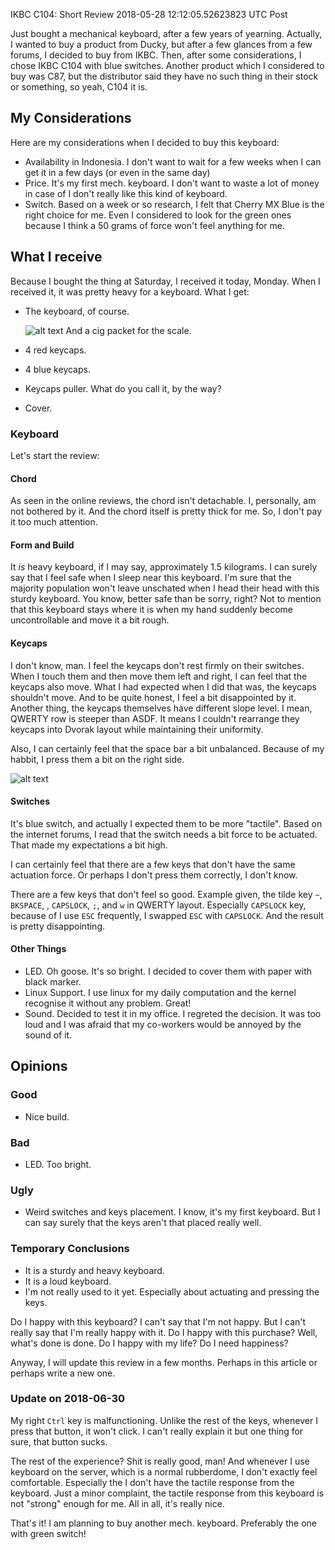 IKBC C104: Short Review
2018-05-28 12:12:05.52623823 UTC
Post

Just bought a mechanical keyboard, after a few years of yearning.
Actually, I wanted to buy a product from Ducky, but after a few glances from
a few forums, I decided to buy from IKBC.
Then, after some considerations, I chose IKBC C104 with blue switches.
Another product which I considered to buy was C87, but the distributor said
they have no such thing in their stock or something, so yeah, C104 it is.


## My Considerations
Here are my considerations when I decided to buy this keyboard:

- Availability in Indonesia.
  I don't want to wait for a few weeks when I can get it in a few days (or even
  in the same day)
- Price.
  It's my first mech. keyboard.
  I don't want to waste a lot of money in case of I don't really like this
  kind of keyboard.
- Switch.
  Based on a week or so research, I felt that Cherry MX Blue is the right choice
  for me.
  Even I considered to look for the green ones because I think a 50 grams of force
  won't feel anything for me.

## What I receive
Because I bought the thing at Saturday, I received it today, Monday.
When I received it, it was pretty heavy for a keyboard.
What I get:

- The keyboard, of course.
  
  ![alt text](https://i.imgur.com/CyfR0zt.png "Full Body.")
  And a cig packet for the scale.
- 4 red keycaps.
- 4 blue keycaps.
- Keycaps puller.
  What do you call it, by the way?
- Cover.

### Keyboard
Let's start the review:

#### Chord
As seen in the online reviews, the chord isn't detachable.
I, personally, am not bothered by it.
And the chord itself is pretty thick for me.
So, I don't pay it too much attention.

#### Form and Build
It *is* heavy keyboard, if I may say, approximately 1.5 kilograms.
I can surely say that I feel safe when I sleep near this keyboard.
I'm sure that the majority population won't leave unschated when I head their head
with this sturdy keyboard.
You know, better safe than be sorry, right?
Not to mention that this keyboard stays where it is when my hand suddenly become
uncontrollable and move it a bit rough.

#### Keycaps
I don't know, man.
I feel the keycaps don't rest firmly on their switches.
When I touch them and then move them left and right, I can feel that the keycaps
also move.
What I had expected when I did that was, the keycaps shouldn't move.
And to be quite honest, I feel a bit disappointed by it.
Another thing, the keycaps themselves have different slope level.
I mean, QWERTY row is steeper than ASDF.
It means I couldn't rearrange they keycaps into Dvorak layout while maintaining
their uniformity.

Also, I can certainly feel that the space bar a bit unbalanced.
Because of my habbit, I press them a bit on the right side.

![alt text](https://i.imgur.com/yRG6uAh.png "Thickness.")


#### Switches
It's blue switch, and actually I expected them to be more "tactile".
Based on the internet forums, I read that the switch needs a bit force to be actuated.
That made my expectations a bit high.

I can certainly feel that there are a few keys that don't have the same
actuation force.
Or perhaps I don't press them correctly, I don't know.

There are a few keys that don't feel so good. Example given, the tilde key `~`,
`BKSPACE`, , `CAPSLOCK`, `;`, and `w` in QWERTY layout.
Especially `CAPSLOCK` key, because of I use `ESC` frequently, I swapped `ESC` with
`CAPSLOCK`.
And the result is pretty disappointing.

#### Other Things

- LED.
  Oh goose.
  It's so bright.
  I decided to cover them with paper with black marker.
- Linux Support.
  I use linux for my daily computation and the kernel recognise it without any problem.
  Great!
- Sound.
  Decided to test it in my office.
  I regreted the decision.
  It was too loud and I was afraid that my co-workers would be annoyed by the sound
  of it.

## Opinions

### Good

- Nice build.

### Bad

- LED.
  Too bright.
  
### Ugly

- Weird switches and keys placement.
  I know, it's my first keyboard.
  But I can say surely that the keys aren't that placed really well.

### Temporary Conclusions

- It is a sturdy and heavy keyboard.
- It is a loud keyboard.
- I'm not really used to it yet.
  Especially about actuating and pressing the keys.

Do I happy with this keyboard?
I can't say that I'm not happy.
But I can't really say that I'm really happy with it.
Do I happy with this purchase?
Well, what's done is done.
Do I happy with my life?
Do I need happiness?

Anyway, I will update this review in a few months.
Perhaps in this article or perhaps write a new one.

### Update on 2018-06-30

My right `Ctrl` key is malfunctioning.
Unlike the rest of the keys, whenever I press that button, it won't click.
I can't really explain it but one thing for sure, that button sucks.

The rest of the experience? Shit is really good, man!
And whenever I use keyboard on the server, which is a normal rubberdome,
I don't exactly feel comfortable.
Especially the I don't have the tactile response from the keyboard.
Just a minor complaint, the tactile response from this keyboard is not
"strong" enough for me.
All in all, it's really nice.

That's it! I am planning to buy another mech. keyboard.
Preferably the one with green switch!
